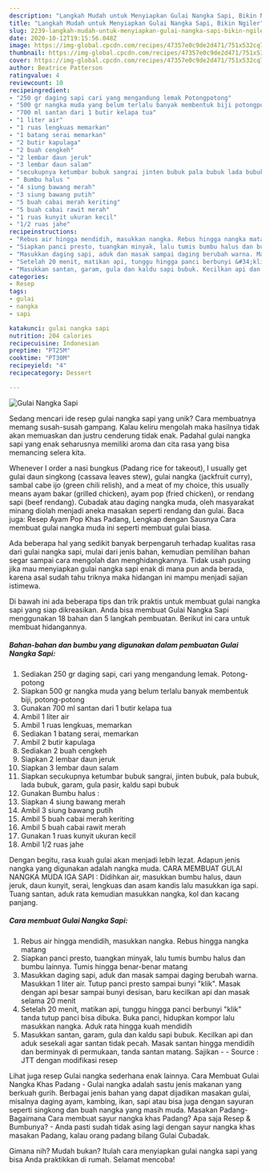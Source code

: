 ```yaml
---
description: "Langkah Mudah untuk Menyiapkan Gulai Nangka Sapi, Bikin Ngiler"
title: "Langkah Mudah untuk Menyiapkan Gulai Nangka Sapi, Bikin Ngiler"
slug: 2239-langkah-mudah-untuk-menyiapkan-gulai-nangka-sapi-bikin-ngiler
date: 2020-10-12T19:15:56.048Z
image: https://img-global.cpcdn.com/recipes/47357e0c9de2d471/751x532cq70/gulai-nangka-sapi-foto-resep-utama.jpg
thumbnail: https://img-global.cpcdn.com/recipes/47357e0c9de2d471/751x532cq70/gulai-nangka-sapi-foto-resep-utama.jpg
cover: https://img-global.cpcdn.com/recipes/47357e0c9de2d471/751x532cq70/gulai-nangka-sapi-foto-resep-utama.jpg
author: Beatrice Patterson
ratingvalue: 4
reviewcount: 10
recipeingredient:
- "250 gr daging sapi cari yang mengandung lemak Potongpotong"
- "500 gr nangka muda yang belum terlalu banyak membentuk biji potongpotong"
- "700 ml santan dari 1 butir kelapa tua"
- "1 liter air"
- "1 ruas lengkuas memarkan"
- "1 batang serai memarkan"
- "2 butir kapulaga"
- "2 buah cengkeh"
- "2 lembar daun jeruk"
- "3 lembar daun salam"
- "secukupnya ketumbar bubuk sangrai jinten bubuk pala bubuk lada bubuk garam gula pasir kaldu sapi bubuk"
- " Bumbu halus "
- "4 siung bawang merah"
- "3 siung bawang putih"
- "5 buah cabai merah keriting"
- "5 buah cabai rawit merah"
- "1 ruas kunyit ukuran kecil"
- "1/2 ruas jahe"
recipeinstructions:
- "Rebus air hingga mendidih, masukkan nangka. Rebus hingga nangka matang"
- "Siapkan panci presto, tuangkan minyak, lalu tumis bumbu halus dan bumbu lainnya. Tumis hingga benar-benar matang"
- "Masukkan daging sapi, aduk dan masak sampai daging berubah warna. Masukkan 1 liter air. Tutup panci presto sampai bunyi &#34;klik&#34;. Masak dengan api besar sampai bunyi desisan, baru kecilkan api dan masak selama 20 menit"
- "Setelah 20 menit, matikan api, tunggu hingga panci berbunyi &#34;klik&#34; tanda tutup panci bisa dibuka. Buka panci, hidupkan kompor lalu masukkan nangka. Aduk rata hingga kuah mendidih"
- "Masukkan santan, garam, gula dan kaldu sapi bubuk. Kecilkan api dan aduk sesekali agar santan tidak pecah. Masak santan hingga mendidih dan berminyak di permukaan, tanda santan matang. Sajikan  Source : JTT dengan modifikasi resep"
categories:
- Resep
tags:
- gulai
- nangka
- sapi

katakunci: gulai nangka sapi 
nutrition: 204 calories
recipecuisine: Indonesian
preptime: "PT25M"
cooktime: "PT30M"
recipeyield: "4"
recipecategory: Dessert

---
```



![Gulai Nangka Sapi](https://img-global.cpcdn.com/recipes/47357e0c9de2d471/751x532cq70/gulai-nangka-sapi-foto-resep-utama.jpg)

Sedang mencari ide resep gulai nangka sapi yang unik? Cara membuatnya memang susah-susah gampang. Kalau keliru mengolah maka hasilnya tidak akan memuaskan dan justru cenderung tidak enak. Padahal gulai nangka sapi yang enak seharusnya memiliki aroma dan cita rasa yang bisa memancing selera kita.

Whenever I order a nasi bungkus (Padang rice for takeout), I usually get gulai daun singkong (cassava leaves stew), gulai nangka (jackfruit curry), sambal cabe ijo (green chili relish), and a meat of my choice, this usually means ayam bakar (grilled chicken), ayam pop (fried chicken), or rendang sapi (beef rendang). Cubadak atau daging nangka muda, oleh masyarakat minang diolah menjadi aneka masakan seperti rendang dan gulai. Baca juga: Resep Ayam Pop Khas Padang, Lengkap dengan Sausnya Cara membuat gulai nangka muda ini seperti membuat gulai biasa.

Ada beberapa hal yang sedikit banyak berpengaruh terhadap kualitas rasa dari gulai nangka sapi, mulai dari jenis bahan, kemudian pemilihan bahan segar sampai cara mengolah dan menghidangkannya. Tidak usah pusing jika mau menyiapkan gulai nangka sapi enak di mana pun anda berada, karena asal sudah tahu triknya maka hidangan ini mampu menjadi sajian istimewa.


Di bawah ini ada beberapa tips dan trik praktis untuk membuat gulai nangka sapi yang siap dikreasikan. Anda bisa membuat Gulai Nangka Sapi menggunakan 18 bahan dan 5 langkah pembuatan. Berikut ini cara untuk membuat hidangannya.

<!--inarticleads1-->

##### Bahan-bahan dan bumbu yang digunakan dalam pembuatan Gulai Nangka Sapi:

1. Sediakan 250 gr daging sapi, cari yang mengandung lemak. Potong-potong
1. Siapkan 500 gr nangka muda yang belum terlalu banyak membentuk biji, potong-potong
1. Gunakan 700 ml santan dari 1 butir kelapa tua
1. Ambil 1 liter air
1. Ambil 1 ruas lengkuas, memarkan
1. Sediakan 1 batang serai, memarkan
1. Ambil 2 butir kapulaga
1. Sediakan 2 buah cengkeh
1. Siapkan 2 lembar daun jeruk
1. Siapkan 3 lembar daun salam
1. Siapkan secukupnya ketumbar bubuk sangrai, jinten bubuk, pala bubuk, lada bubuk, garam, gula pasir, kaldu sapi bubuk
1. Gunakan  Bumbu halus :
1. Siapkan 4 siung bawang merah
1. Ambil 3 siung bawang putih
1. Ambil 5 buah cabai merah keriting
1. Ambil 5 buah cabai rawit merah
1. Gunakan 1 ruas kunyit ukuran kecil
1. Ambil 1/2 ruas jahe


Dengan begitu, rasa kuah gulai akan menjadi lebih lezat. Adapun jenis nangka yang digunakan adalah nangka muda. CARA MEMBUAT GULAI NANGKA MUDA IGA SAPI : Didihkan air, masukkan bumbu halus, daun jeruk, daun kunyit, serai, lengkuas dan asam kandis lalu masukkan iga sapi. Tuang santan, aduk rata kemudian masukkan nangka, kol dan kacang panjang. 

<!--inarticleads2-->

##### Cara membuat Gulai Nangka Sapi:

1. Rebus air hingga mendidih, masukkan nangka. Rebus hingga nangka matang
1. Siapkan panci presto, tuangkan minyak, lalu tumis bumbu halus dan bumbu lainnya. Tumis hingga benar-benar matang
1. Masukkan daging sapi, aduk dan masak sampai daging berubah warna. Masukkan 1 liter air. Tutup panci presto sampai bunyi &#34;klik&#34;. Masak dengan api besar sampai bunyi desisan, baru kecilkan api dan masak selama 20 menit
1. Setelah 20 menit, matikan api, tunggu hingga panci berbunyi &#34;klik&#34; tanda tutup panci bisa dibuka. Buka panci, hidupkan kompor lalu masukkan nangka. Aduk rata hingga kuah mendidih
1. Masukkan santan, garam, gula dan kaldu sapi bubuk. Kecilkan api dan aduk sesekali agar santan tidak pecah. Masak santan hingga mendidih dan berminyak di permukaan, tanda santan matang. Sajikan -  - Source : JTT dengan modifikasi resep


Lihat juga resep Gulai nangka sederhana enak lainnya. Cara Membuat Gulai Nangka Khas Padang - Gulai nangka adalah sastu jenis makanan yang berkuah gurih. Berbagai jenis bahan yang dapat dijadikan masakan gulai, misalnya daging ayam, kambing, ikan, sapi atau bisa juga dengan sayuran seperti singkong dan buah nangka yang masih muda. Masakan Padang-Bagaimana Cara membuat sayur nangka khas Padang? Apa saja Resep &amp; Bumbunya? - Anda pasti sudah tidak asing lagi dengan sayur nangka khas masakan Padang, kalau orang padang bilang Gulai Cubadak. 

Gimana nih? Mudah bukan? Itulah cara menyiapkan gulai nangka sapi yang bisa Anda praktikkan di rumah. Selamat mencoba!

